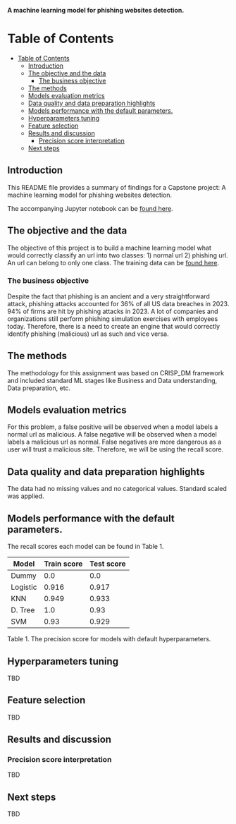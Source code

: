 **A machine learning model for phishing websites detection.**

# Table of Contents
<!-- TOC -->

- [Table of Contents](#table-of-contents)
    - [Introduction](#introduction)
    - [The objective and the data](#the-objective-and-the-data)
        - [The business objective](#the-business-objective)
    - [The methods](#the-methods)
    - [Models evaluation metrics](#models-evaluation-metrics)
    - [Data quality and data preparation highlights](#data-quality-and-data-preparation-highlights)
    - [Models performance with the default parameters.](#models-performance-with-the-default-parameters)
    - [Hyperparameters tuning](#hyperparameters-tuning)
    - [Feature selection](#feature-selection)
    - [Results and discussion](#results-and-discussion)
        - [Precision score interpretation](#precision-score-interpretation)
    - [Next steps](#next-steps)

<!-- /TOC -->

## Introduction

This README file provides a summary of findings for a Capstone project: A machine learning model for phishing websites detection.

The accompanying Jupyter notebook can be [found here](https://github.com/epakhomov/capstone/blob/main/scr/DataSet1_3.ipynb). 

## The objective and the data

The objective of this project is to build a machine learning model what would correctly classify an url into two classes: 1) normal url 2) phishing url. An url can belong to only one class. The training data can be [found here](https://github.com/epakhomov/capstone/tree/main/data/dataset_full.csv).


### The business objective 

Despite the fact that phishing is an ancient and a very straightforward attack, phishing attacks accounted for 36% of all US data breaches in 2023. 94% of firms are hit by phishing attacks in 2023. A lot of companies and organizations still perform phishing simulation exercises with employees today. Therefore, there is a need to create an engine that would correctly identify phishing (malicious) url as such and vice versa. 


## The methods

The methodology for this assignment was based on CRISP_DM framework and included standard ML stages like Business and Data understanding, Data preparation, etc. 

## Models evaluation metrics

For this problem, a false positive will be observed when a model labels a normal url as malicious. A false negative will be observed when a model labels a malicious url as normal. False negatives are more dangerous as a user will trust a malicious site. Therefore, we will be using the recall score.


## Data quality and data preparation highlights

The data had no missing values and no categorical values. Standard scaled was applied.

## Models performance with the default parameters.

The recall scores each model can be found in Table 1.

|  Model  | Train score | Test score|
|---------|-------------|-----------|
| Dummy   | 0.0         | 0.0       |
| Logistic| 0.916	    | 0.917     |    
| KNN     | 0.949       | 0.933     |   
| D. Tree | 1.0         | 0.93      |
| SVM     | 0.93        | 0.929     |

Table 1. The precision score for models with default hyperparameters.

## Hyperparameters tuning

TBD

## Feature selection 

TBD


## Results and discussion

### Precision score interpretation

TBD

## Next steps

TBD